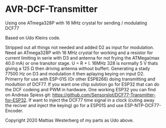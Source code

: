 # AVR-DCF-Transmitter
Using one ATmega328P with 16 MHz crystal for sending / modulating  DCF77 


 Based on Udo Kleins code.

 Stripped out all things not needed and added D2 as input for modulation.
 Need an ATmega328P with 16 MHz crystal for working and a resistor for current limiting in 
 serie with D3 and antenna for not frying the ATMega(max 40.0 mA) or one transitor stage.
 U = R + I.  16MHz 328 is normally 5 V thats giving a 125 Ω then driving antenna without buffert.
 Generating a stady 77500 Hz on D3 and modulation it then aplaying keying on input D2.
 Primerry for use with ESP-01S (Or other ESP8266) doing transmitting and modultion of DCF77.
 If you want one chip sulotion go for ESP32 that can do the DCF codeing and PWM in hardware.
 One working ESP32 you can find on Andreas Spiess git: https://github.com/SensorsIot/DCF77-Transmitter-for-ESP32.
 If want to inject the DCF77 time signal in a clock (cuting away the reciver and inject the keying) 
 go for a ESP01S and use ESP-NTP-DCF77-Encoder. 
 
 Copyright 2020 Mattias Westerberg of my parts as Udo above.
